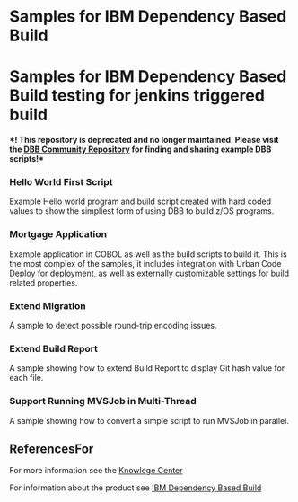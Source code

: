 # Samples for IBM Dependency Based Build
# Samples for IBM Dependency Based Build testing for jenkins triggered build
**\*! This repository is deprecated and no longer maintained. Please visit the [DBB Community Repository](https://github.com/IBM/dbb) for finding and sharing example DBB scripts!\***

### Hello World First Script  
Example Hello world program and build script created with hard coded values to show the simpliest form of using DBB to build z/OS programs.

### Mortgage Application
Example application in COBOL as well as the build scripts to build it.  This is the most complex of the samples, it includes integration with Urban Code Deploy for deployment, as well as externally customizable settings for build related properties.

### Extend Migration 
A sample to detect possible round-trip encoding issues.

### Extend Build Report
A sample showing how to extend Build Report to display Git hash value for each file.

### Support Running MVSJob in Multi-Thread
A sample showing how to convert a simple script to run MVSJob in parallel.

## ReferencesFor
For more information see the [Knowlege Center](https://www.ibm.com/support/knowledgecenter/SS6T76_1.0.0/welcome.html)

For information about the product see [IBM Dependency Based Build](https://developer.ibm.com/mainframe/products/ibm-dependency-based-build/)
